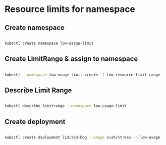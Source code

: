 # Resource limits for namespace

## Create namespace

```bash

kubectl create namespace low-usage-limit

```

## Create LimitRange & assign to namespace

```bash

kubectl --namespace low-usage-limit create -f low-resource-limit-range.yaml

```

## Describe Limit Range

```bash

kubectl describe limitrange --namespace low-usage-limit

```

## Create deployment 

```bash

kubectl create deployment limited-hog --image vish/stress -n low-usage-limit

```